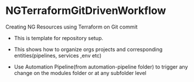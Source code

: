 # NGTerraformGitDrivenWorkflow
Creating NG Resources using Terraform on Git commit


- This is template for repository setup.
- This shows how to organize orgs projects and corresponding entities(pipelines, services ,env etc)  

- Use Automation Pipeline(from automation-pipeline folder) to trigger any change on the modules folder or at any subfolder level
